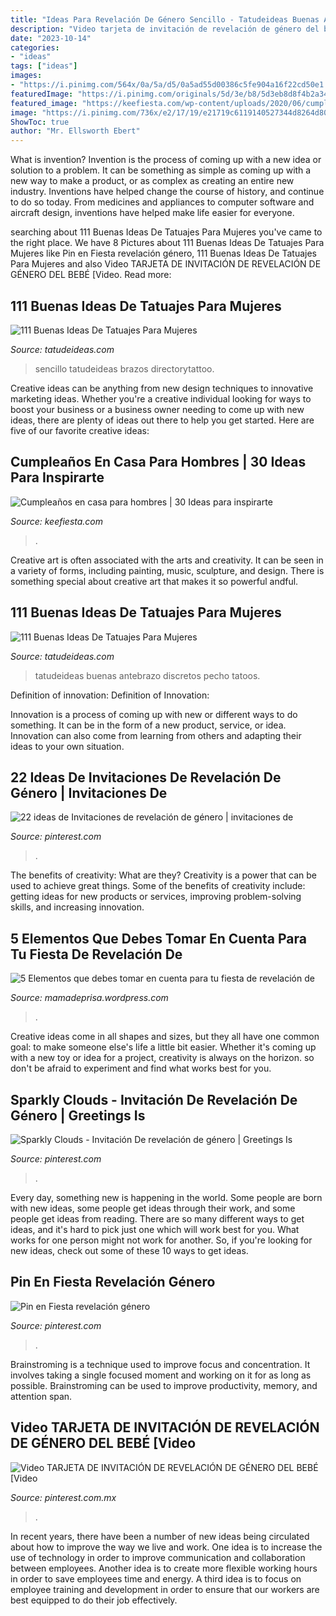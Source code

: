 ```yaml
---
title: "Ideas Para Revelación De Género Sencillo - Tatudeideas Buenas Antebrazo Discretos Pecho Tatoos"
description: "Video tarjeta de invitación de revelación de género del bebé [video"
date: "2023-10-14"
categories:
- "ideas"
tags: ["ideas"]
images:
- "https://i.pinimg.com/564x/0a/5a/d5/0a5ad55d00386c5fe904a16f22cd50e1.jpg"
featuredImage: "https://i.pinimg.com/originals/5d/3e/b8/5d3eb8d8f4b2a34c5dd11112d088a070.jpg"
featured_image: "https://keefiesta.com/wp-content/uploads/2020/06/cumpleanos-en-casa-para-hombres-5.jpg"
image: "https://i.pinimg.com/736x/e2/17/19/e21719c6119140527344d8264d80bf16.jpg"
ShowToc: true
author: "Mr. Ellsworth Ebert"
---
```



What is invention?
Invention is the process of coming up with a new idea or solution to a problem. It can be something as simple as coming up with a new way to make a product, or as complex as creating an entire new industry. Inventions have helped change the course of history, and continue to do so today. From medicines and appliances to computer software and aircraft design, inventions have helped make life easier for everyone.

	

		
searching about 111 Buenas Ideas De Tatuajes Para Mujeres you've came to the right place. We have 8 Pictures about 111 Buenas Ideas De Tatuajes Para Mujeres like Pin en Fiesta revelación género, 111 Buenas Ideas De Tatuajes Para Mujeres and also Video TARJETA DE INVITACIÓN DE REVELACIÓN DE GÉNERO DEL BEBÉ [Video. Read more:
		
    
## 111 Buenas Ideas De Tatuajes Para Mujeres

<img loading=lazy src="http://www.tatudeideas.com/wp-content/uploads/2014/06/142Tatuajes-Para-Hombres-.jpg" onerror="this.onerror=null;this.src='https://tse3.mm.bing.net/th?id=OIP.K2MSKgeSESrkQ1aI5l0oPgHaHa&amp;pid=15.1';" alt="111 Buenas Ideas De Tatuajes Para Mujeres">

_Source: tatudeideas.com_

>sencillo tatudeideas brazos directorytattoo. 

	

Creative ideas can be anything from new design techniques to innovative marketing ideas. Whether you're a creative individual looking for ways to boost your business or a business owner needing to come up with new ideas, there are plenty of ideas out there to help you get started. Here are five of our favorite creative ideas: 

    
## Cumpleaños En Casa Para Hombres | 30 Ideas Para Inspirarte

<img loading=lazy src="https://keefiesta.com/wp-content/uploads/2020/06/cumpleanos-en-casa-para-hombres-5.jpg" onerror="this.onerror=null;this.src='https://tse4.mm.bing.net/th?id=OIP.G6u_dz2gJbc8P3RJASQPDwHaJ3&amp;pid=15.1';" alt="Cumpleaños en casa para hombres | 30 Ideas para inspirarte">

_Source: keefiesta.com_

>. 

	

Creative art is often associated with the arts and creativity. It can be seen in a variety of forms, including painting, music, sculpture, and design. There is something special about creative art that makes it so powerful andful.

    
## 111 Buenas Ideas De Tatuajes Para Mujeres

<img loading=lazy src="http://www.tatudeideas.com/wp-content/uploads/2014/06/125Tatuajes-Para-Hombres-.jpg" onerror="this.onerror=null;this.src='https://tse1.mm.bing.net/th?id=OIP.EawyiQDUWzmsgtqCLfStBAHaHa&amp;pid=15.1';" alt="111 Buenas Ideas De Tatuajes Para Mujeres">

_Source: tatudeideas.com_

>tatudeideas buenas antebrazo discretos pecho tatoos. 

	

Definition of innovation:
Definition of Innovation: 

Innovation is a process of coming up with new or different ways to do something. It can be in the form of a new product, service, or idea. Innovation can also come from learning from others and adapting their ideas to your own situation.

    
## 22 Ideas De Invitaciones De Revelación De Género | Invitaciones De

<img loading=lazy src="https://i.pinimg.com/474x/a7/f9/10/a7f9106d573a3097bbd80e96387a530c.jpg" onerror="this.onerror=null;this.src='https://tse4.mm.bing.net/th?id=OIP.-Ojgm47MJVvpC-gHD8J78QAAAA&amp;pid=15.1';" alt="22 ideas de Invitaciones de revelación de género | invitaciones de">

_Source: pinterest.com_

>. 

	

The benefits of creativity: What are they?
Creativity is a power that can be used to achieve great things. Some of the benefits of creativity include: getting ideas for new products or services, improving problem-solving skills, and increasing innovation.

    
## 5 Elementos Que Debes Tomar En Cuenta Para Tu Fiesta De Revelación De

<img loading=lazy src="https://i.pinimg.com/564x/0a/5a/d5/0a5ad55d00386c5fe904a16f22cd50e1.jpg" onerror="this.onerror=null;this.src='https://tse1.mm.bing.net/th?id=OIP.i13EiowwicyYxiXZBuVLSAHaLG&amp;pid=15.1';" alt="5 Elementos que debes tomar en cuenta para tu fiesta de revelación de">

_Source: mamadeprisa.wordpress.com_

>. 

	

Creative ideas come in all shapes and sizes, but they all have one common goal: to make someone else's life a little bit easier. Whether it's coming up with a new toy or idea for a project, creativity is always on the horizon. so don't be afraid to experiment and find what works best for you.

    
## Sparkly Clouds - Invitación De Revelación De Género | Greetings Is

<img loading=lazy src="https://i.pinimg.com/originals/5d/3e/b8/5d3eb8d8f4b2a34c5dd11112d088a070.jpg" onerror="this.onerror=null;this.src='https://tse3.mm.bing.net/th?id=OIP.bPrQM6gXv0oaPiHRp2njHgAAAA&amp;pid=15.1';" alt="Sparkly Clouds - Invitación De revelación de género | Greetings Is">

_Source: pinterest.com_

>. 

	

Every day, something new is happening in the world. Some people are born with new ideas, some people get ideas through their work, and some people get ideas from reading. There are so many different ways to get ideas, and it's hard to pick just one which will work best for you. What works for one person might not work for another. So, if you're looking for new ideas, check out some of these 10 ways to get ideas.

    
## Pin En Fiesta Revelación Género

<img loading=lazy src="https://i.pinimg.com/originals/3a/9f/a6/3a9fa6d7fea326e16f4a00a981fc4858.jpg" onerror="this.onerror=null;this.src='https://tse3.mm.bing.net/th?id=OIP.5IG_GkvblAKqVJboBhCuAQHaLF&amp;pid=15.1';" alt="Pin en Fiesta revelación género">

_Source: pinterest.com_

>. 

	

Brainstroming is a technique used to improve focus and concentration. It involves taking a single focused moment and working on it for as long as possible. Brainstroming can be used to improve productivity, memory, and attention span.

    
## Video TARJETA DE INVITACIÓN DE REVELACIÓN DE GÉNERO DEL BEBÉ [Video

<img loading=lazy src="https://i.pinimg.com/736x/e2/17/19/e21719c6119140527344d8264d80bf16.jpg" onerror="this.onerror=null;this.src='https://tse1.mm.bing.net/th?id=OIP.CzVgdk57DvPwWvt29jtWjgHaNK&amp;pid=15.1';" alt="Video TARJETA DE INVITACIÓN DE REVELACIÓN DE GÉNERO DEL BEBÉ [Video">

_Source: pinterest.com.mx_

>. 

	

In recent years, there have been a number of new ideas being circulated about how to improve the way we live and work. One idea is to increase the use of technology in order to improve communication and collaboration between employees. Another idea is to create more flexible working hours in order to save employees time and energy. A third idea is to focus on employee training and development in order to ensure that our workers are best equipped to do their job effectively.

